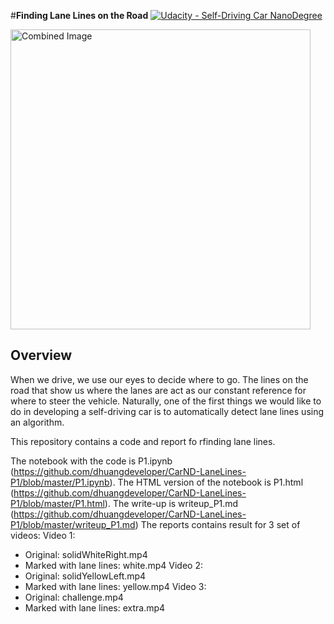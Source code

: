 #**Finding Lane Lines on the Road** 
[![Udacity - Self-Driving Car NanoDegree](https://s3.amazonaws.com/udacity-sdc/github/shield-carnd.svg)](http://www.udacity.com/drive)

<img src="laneLines_thirdPass.jpg" width="480" alt="Combined Image" />

Overview
---

When we drive, we use our eyes to decide where to go.  The lines on the road that show us where the lanes are act as our constant reference for where to steer the vehicle.  Naturally, one of the first things we would like to do in developing a self-driving car is to automatically detect lane lines using an algorithm.

This repository contains a code and report fo rfinding lane lines. 

The notebook with the code is P1.ipynb (https://github.com/dhuangdeveloper/CarND-LaneLines-P1/blob/master/P1.ipynb).
The HTML version of the notebook is P1.html (https://github.com/dhuangdeveloper/CarND-LaneLines-P1/blob/master/P1.html).
The write-up is writeup_P1.md (https://github.com/dhuangdeveloper/CarND-LaneLines-P1/blob/master/writeup_P1.md)
The reports contains result for 3 set of videos:
Video 1: 
- Original: solidWhiteRight.mp4 
- Marked with lane lines: white.mp4
Video 2: 
- Original: solidYellowLeft.mp4 
- Marked with lane lines: yellow.mp4
Video 3: 
- Original: challenge.mp4 
- Marked with lane lines: extra.mp4
